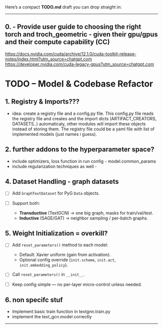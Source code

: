 Here’s a compact **TODO.md** draft you can drop straight in:

---

## 0. - Provide user guide to choosing the right torch and troch_geometric - given their gpu/gpus and their compute capability (CC)
https://docs.nvidia.com/cuda/archive/12.1.0/cuda-toolkit-release-notes/index.html?utm_source=chatgpt.com
https://developer.nvidia.com/cuda-legacy-gpus?utm_source=chatgpt.com
# TODO – Model & Codebase Refactor

## 1. Registry & Imports???
 - idea: create a registry file and a config.py file. This config.py file reads the registry file and creates and the import dicts (ARTIFACT_CREATORS, DATASETS..) automaticaly, other modules will import these objects instead of storing them. The registry file could be a yaml file with list of implemented models (just names i guess).


## 2. further addons to the hyperparameter space?
  - include optimizers, loss function in run config - model.common_params
  - include regularization techniques as well - 

## 4. Dataset Handling - graph datasets

* [ ] Add `GraphTextDataset` for PyG `Data` objects.
* [ ] Support both:

  * **Transductive** (TextGCN) → one big graph, masks for train/val/test.
  * **Inductive** (SAGE/GAT) → neighbor sampling / per-batch graphs.

## 5. Weight Initialization = overkill?

* [ ] Add `reset_parameters()` method to each model:

  * Default: Xavier uniform (gain from activation).
  * Optional config override (`init.scheme`, `init.act`, `init.embedding_policy`).
* [ ] Call `reset_parameters()` in `__init__`.
* [ ] Keep config simple — no per-layer micro-control unless needed.

## 6. non specifc stuf
   -  Implement basic train function in textgnn.train.py
   - implement the text_gcn.model correctly


---